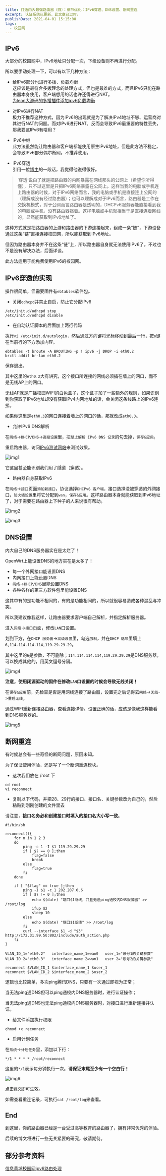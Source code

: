```yaml
---
title: 打造内大最强路由器（四）：细节优化：IPv6穿透、DNS设置、断网重连
excerpt: 认证系统已更新，此文章已过时。
publishDate: 2021-04-01 15:15:00
tags:
  - 校园网
---
```


## IPv6
大部分的校园网中，IPv6地址只分配一次，下级设备则不再进行分配。

所以要手动处理一下，可以有以下几种方法：

* 给IPv6部分也进行多拨、负载均衡  
这应该是最符合多拨理念的处理方式，但也是最难的方式，而且IPv6只能在路由器本身使用，客户端想用的话也许还得进行NAT。  
[为lean大源码的多播插件添加ipv6负载均衡](https://www.right.com.cn/forum/thread-760177-1-1.html)

* 对IPv6进行NAT  
极力不推荐这种方式，因为IPv6的出现就是为了解决IPv4地址不够、运营商对其进行NAT的问题。而对IPv6进行NAT，反而会导致IPv6最重要的特性丢失，那我要这IPv6有啥用？

* IPv6中继  
此方法虽然能让路由器和客户端都能使用原生IPv6地址，但是此方法不稳定，会导致IPv6部分偶尔断网，不推荐使用。

* IPv6穿透  
引用一位[博主](https://www.polarxiong.com/archives/%E6%95%99%E8%82%B2%E7%BD%91DD-WRT-OpenWrt%E7%94%A8%E4%B8%8AIPv6-%E4%BB%A5%E5%8D%97%E4%BA%AC%E5%A4%A7%E5%AD%A6%E4%B8%BA%E4%BE%8B.html)的一段话，我觉得他说得很好。

> ‘穿透’说白了就是把路由器的内网暴露在网线那头的公网上（希望你听得懂），只不过这里是只把IPv6网络暴露在公网上。这样当我的电脑或手机连上路由器的时候，对于IPv6网络而言，我的电脑或手机是直接连上公网的（理解成没有经过路由器）；也可以理解成对于IPv6而言，路由器是工作在交换机模式，对于公网而言路由器是透明的，DHCPv6服务器能直接看到我的电脑或手机，没有路由器挡着。这样电脑或手机就相当于是直接连着网线的，显然能获取到IPv6地址了。

这种方式就是把路由器的上游和路由器的下游连接起来，组成一条“链”，下游设备通过这条“链”直接连接校园网，所以能获取到IPv6地址。

但因为路由器本身并不在这条“链”上，所以路由器自身就无法使用IPv6了。不过也不是没有解决办法，后面详谈。

此方法适用于能免费使用IPv6的校园网。


## IPv6穿透的实现
操作很简单，但需要固件有```ebtables```软件包。

* 关闭```odhcpd```并禁止自启，防止它分配IPv6

```
/etc/init.d/odhcpd stop
/etc/init.d/odhcpd disable
```

* 在自动认证脚本的后面加上两行代码

执行```vi /etc/init.d/autologin```，然后通过方向键将光标移动到最后一行，按```o```键在当前行的下方添加内容。

```
ebtables -t broute -A BROUTING -p ! ipv6 -j DROP -i eth0.2
brctl addif br-lan eth0.2
```

保存退出。

其中这里的```eth0.2```大有讲究，这个接口所连接的网线必须插在墙上的网口，而不是无线AP上的网口。

无线AP就是广播校园WIFI的白色盒子，这个盒子加了一些额外的规则，如果识别到你获取了IPv6地址却没有获取IPv4内网地址的话，会关闭这条线路上的IPv6连接。

如果你这里是```eth0.3```的网口连接着墙上的网口的话，那就改成```eth0.3```。

* 允许IPv6 DNS解析

在```网络```->```DHCP/DNS```->```高级设置```里，把```禁止解析 IPv6 DNS 记录```的勾去掉，```保存&应用```。

重启路由器，访问[IPv6测试网站](https://test-ipv6.com/index.html.zh_CN)来测试效果。

![img1](/public/blog4-img1.webp)

它这里甚至能识别我们用了隧道（穿透）。

* 路由器自身获取IPv6

在```网络```->```接口```页面```添加新接口```，协议选择```DHCPv6 客户端```，接口选择没被穿透的外网接口，```防火墙设置```里将它分配到```wan```，```保存&应用```。这样路由器本身就能获取到IPv6地址了，对于需要在路由器上下种子的人来说很有帮助。

![img2](/public/blog4-img2.webp)

![img3](/public/blog4-img3.webp)


## DNS设置
内大自己的DNS服务器实在是太烂了！

OpenWrt上能设置DNS的地方实在是太多了！

* 每一个外网接口能设置DNS
* 内网接口上能设置DNS
* ```网络```->```DHCP/DNS```里能设置DNS
* 各种各样的第三方软件包里能设置DNS

这其中有的是功能不相同的，有的是功能相同的，所以就很容易造成各种混乱与冲突。

所以我建议像我这样，让路由器要求客户端自己解析，并指定解析服务器。

进入```网络```->```接口```页面，修改```LAN```口设置。

划到下方，在```DHCP 服务器```->```高级设置```里，勾选```强制```，并在```DHCP 选项```里填上```6,114.114.114.114,119.29.29.29```。

其中这里的```6```是参数，不可删除；```114.114.114.114,119.29.29.29```是DNS服务器，可以换成其他的，用英文逗号分隔。

![img4](/public/blog4-img4.webp)

**注意，使用闭源驱动的固件在修改```LAN```口设置的时候会导致无线关闭！**

在```保存&应用```前，先检查是否是用网线连接了路由器，设置完之后记得去```网络```->```无线```->```重启无线```。

通过WIFI重新连接路由器，查看连接详情。设置正确的话，应该是像我这样能看到DNS服务器的。

![img5](/public/blog4-img5.webp)


## 断网重连
有时候总会有一些奇怪的断网问题，原因未知。

为了保证使用体验，还是写了一个断网重连模块。

* 这次我们放在 /root 下

```
cd root
vi reconnect
```

* 复制以下代码，并把28、29行的接口、接口名、关键参数改为自己的，然后粘贴到刚刚创建的文件里去

请注意，**接口名务必和创建接口时填入的接口名大小写一致**。

```
#!/bin/sh

reconnect(){
	for n in 1 2 3
	do
		ping -c 1 -I $1 119.29.29.29
		if [ $? == 0 ];then
			flag=false
			break
		else
			flag=true
		fi
	done

	if [ "$flag" == true ];then
		ping -I $1 -c 1 202.207.0.6
		if [ $? != 0 ];then
			echo $(date) "端口$1断线，并且无法ping通校内DNS服务器" >> /root/log
			ifup $2
			sleep 10
		else
			echo $(date) "端口$1断线" >> /root/log
		fi
		curl --interface $1 -d "$3" http://172.31.99.50:802/include/auth_action.php
	fi
}

VLAN_ID_1="eth0.2"   interface_name_1=wan0   user_1="账号1的关键参数"
VLAN_ID_2="eth0.3"   interface_name_2=wan1   user_2="账号2的关键参数"

reconnect $VLAN_ID_1 $interface_name_1 $user_1
reconnect $VLAN_ID_2 $interface_name_2 $user_2
```

逻辑也比较简单，多次ping腾讯DNS，只要有一次通过即视为正常；

当无法ping通DNS但可以ping通校内DNS服务器时，进行认证操作；

当无法ping通DNS也无法ping通校内DNS服务器时，对接口进行重新连接并认证。

* 给文件添加执行权限

```
chmod +x reconnect
```

* 启用计划任务

在```系统```->```计划任务```里，添加以下行：

```
*/1 * * * * /root/reconnect
```

这里的```*/1```表示每分钟执行一次。**请保证末尾至少有一个空白行！**

![img6](/public/blog4-img6.webp)

点击```提交```即可生效。

如需查看重连记录，可执行```cat /root/log```来查看。


## End
到这里，你的路由器已经是一台受过高等教育的路由器了，拥有非常优秀的体验。

后续的博文将进行一些无关紧要的研究，敬请期待。


## 部分参考资料
[信息黄埔校园网ipv6路由处理](https://makiras.org/archives/49)